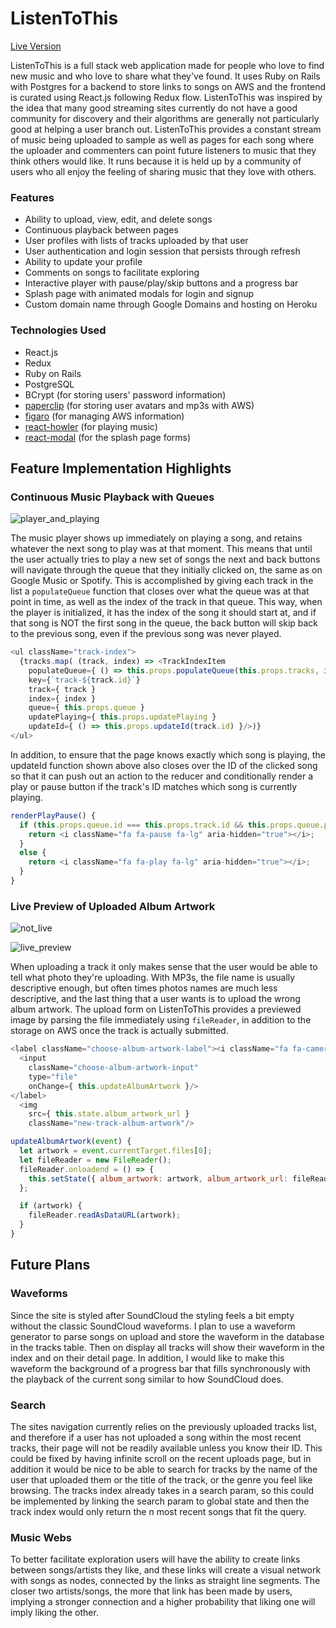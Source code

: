# ListenToThis
[Live Version](http://www.listentothis.media)

ListenToThis is a full stack web application made for people who love to find new music and who love to share what they've found. It uses Ruby on Rails with Postgres for a backend to store links to songs on AWS and the frontend is curated using React.js following Redux flow. ListenToThis was inspired by the idea that many good streaming sites currently do not have a good community for discovery and their algorithms are generally not particularly good at helping a user branch out. ListenToThis provides a constant stream of music being uploaded to sample as well as pages for each song where the uploader and commenters can point future listeners to music that they think others would like. It runs because it is held up by a community of users who all enjoy the feeling of sharing music that they love with others.

### Features
* Ability to upload, view, edit, and delete songs
* Continuous playback between pages
* User profiles with lists of tracks uploaded by that user
* User authentication and login session that persists through refresh
* Ability to update your profile
* Comments on songs to facilitate exploring
* Interactive player with pause/play/skip buttons and a progress bar
* Splash page with animated modals for login and signup
* Custom domain name through Google Domains and hosting on Heroku

### Technologies Used
* React.js
* Redux
* Ruby on Rails
* PostgreSQL
* BCrypt (for storing users' password information)
* [paperclip][paperclip] (for storing user avatars and mp3s with AWS)
* [figaro][figaro] (for managing AWS information)
* [react-howler][react-howler] (for playing music)
* [react-modal][react-modal] (for the splash page forms)

[react-howler]: https://github.com/thangngoc89/react-howler
[react-modal]: https://github.com/reactjs/react-modal
[figaro]: https://rubygems.org/gems/figaro/
[paperclip]: https://rubygems.org/gems/paperclip/

## Feature Implementation Highlights

### Continuous Music Playback with Queues
![player_and_playing](https://s3-us-west-1.amazonaws.com/listentothis-pro/player_and_playing.png)

The music player shows up immediately on playing a song, and retains whatever the next song to play was at that moment. This means that until the user actually tries to play a new set of songs the next and back buttons will navigate through the queue that they initially clicked on, the same as on Google Music or Spotify. This is accomplished by giving each track in the list a `populateQueue` function that closes over what the queue was at that point in time, as well as the index of the track in that queue. This way, when the player is initialized, it has the index of the song it should start at, and if that song is NOT the first song in the queue, the back button will skip back to the previous song, even if the previous song was never played.

```javascript
<ul className="track-index">
  {tracks.map( (track, index) => <TrackIndexItem
    populateQueue={ () => this.props.populateQueue(this.props.tracks, index) }
    key={`track-${track.id}`}
    track={ track }
    index={ index }
    queue={ this.props.queue }
    updatePlaying={ this.props.updatePlaying }
    updateId={ () => this.props.updateId(track.id) }/>)}
</ul>
```

In addition, to ensure that the page knows exactly which song is playing, the updateId function shown above also closes over the ID of the clicked song so that it can push out an action to the reducer and conditionally render a play or pause button if the track's ID matches which song is currently playing.

```javascript
renderPlayPause() {
  if (this.props.queue.id === this.props.track.id && this.props.queue.playing) {
    return <i className="fa fa-pause fa-lg" aria-hidden="true"></i>;
  }
  else {
    return <i className="fa fa-play fa-lg" aria-hidden="true"></i>;
  }
}
```

### Live Preview of Uploaded Album Artwork
![not_live](https://s3-us-west-1.amazonaws.com/listentothis-pro/not_preview.png)

![live_preview](https://s3-us-west-1.amazonaws.com/listentothis-pro/live_preview.png)

When uploading a track it only makes sense that the user would be able to tell what photo they're uploading. With MP3s, the file name is usually descriptive enough, but often times photos names are much less descriptive, and the last thing that a user wants is to upload the wrong album artwork. The upload form on ListenToThis provides a previewed image by parsing the file immediately using `fileReader`, in addition to the storage on AWS once the track is actually submitted.

```javascript
<label className="choose-album-artwork-label"><i className="fa fa-camera" aria-hidden="true"></i>Update image
  <input
    className="choose-album-artwork-input"
    type="file"
    onChange={ this.updateAlbumArtwork }/>
</label>
  <img
    src={ this.state.album_artwork_url }
    className="new-track-album-artwork"/>
```

```javascript
updateAlbumArtwork(event) {
  let artwork = event.currentTarget.files[0];
  let fileReader = new FileReader();
  fileReader.onloadend = () => {
    this.setState({ album_artwork: artwork, album_artwork_url: fileReader.result });
  };

  if (artwork) {
    fileReader.readAsDataURL(artwork);
  }
}
```
## Future Plans
### Waveforms
Since the site is styled after SoundCloud the styling feels a bit empty without the classic SoundCloud waveforms. I plan to use a waveform generator to parse songs on upload and store the waveform in the database in the tracks table. Then on display all tracks will show their waveform in the index and on their detail page. In addition, I would like to make this waveform the background of a progress bar that fills synchronously with the playback of the current song similar to how SoundCloud does.

### Search
The sites navigation currently relies on the previously uploaded tracks list, and therefore if a user has not uploaded a song within the most recent tracks, their page will not be readily available unless you know their ID. This could be fixed by having infinite scroll on the recent uploads page, but in addition it would be nice to be able to search for tracks by the name of the user that uploaded them or the title of the track, or the genre you feel like browsing. The tracks index already takes in a search param, so this could be implemented by linking the search param to global state and then the track index would only return the n most recent songs that fit the query.

### Music Webs
To better facilitate exploration users will have the ability to create links between songs/artists they like, and these links will create a visual network with songs as nodes, connected by the links as straight line segments. The closer two artists/songs, the more that link has been made by users, implying a stronger connection and a higher probability that liking one will imply liking the other.
